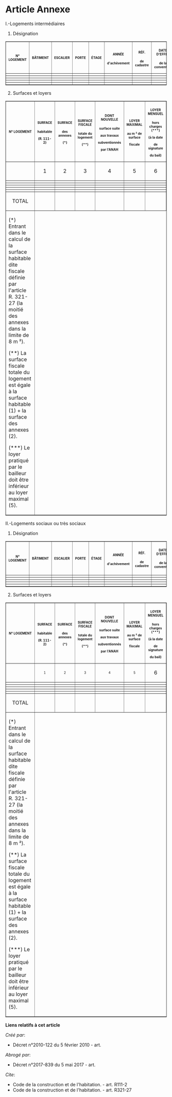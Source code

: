 # Article Annexe

I.-Logements intermédiaires 

1. Désignation 

<table border="1">
  <tbody>
    <tr>
      <th>

<font size="1">N° LOGEMENT 

</font>
      </th>
      <th>

<font size="1">BÂTIMENT 

</font>
      </th>
      <th>

<font size="1">ESCALIER 

</font>
      </th>
      <th>

<font size="1">PORTE 

</font>
      </th>
      <th>

<font size="1">ÉTAGE 

</font>
      </th>
      <th>

<font size="1">ANNÉE 

d'achèvement 

</font>
      </th>
      <th>

<font size="1">RÉF. 

de cadastre 

</font>
      </th>
      <th>

<font size="1">DATE D'EFFET 

de la convention 

</font>
      </th>
      <th>

<font size="1">LOGEMENT 

réservé 

</font>
      </th>
    </tr>
    <tr>
      <td align="center">

</td>
      <td align="center">

</td>
      <td align="center">

</td>
      <td align="center">

</td>
      <td align="center">

</td>
      <td align="center">

</td>
      <td align="center">

</td>
      <td align="center">

</td>
      <td align="center">

</td>
    </tr>
    <tr>
      <td align="center">

</td>
      <td align="center">

</td>
      <td align="center">

</td>
      <td align="center">

</td>
      <td align="center">

</td>
      <td align="center">

</td>
      <td align="center">

</td>
      <td align="center">

</td>
      <td align="center">

</td>
    </tr>
    <tr>
      <td align="center">

</td>
      <td align="center">

</td>
      <td align="center">

</td>
      <td align="center">

</td>
      <td align="center">

</td>
      <td align="center">

</td>
      <td align="center">

</td>
      <td align="center">

</td>
      <td align="center">

</td>
    </tr>
    <tr>
      <td align="center">

</td>
      <td align="center">

</td>
      <td align="center">

</td>
      <td align="center">

</td>
      <td align="center">

</td>
      <td align="center">

</td>
      <td align="center">

</td>
      <td align="center">

</td>
      <td align="center">

</td>
    </tr>
    <tr>
      <td align="center">

</td>
      <td align="center">

</td>
      <td align="center">

</td>
      <td align="center">

</td>
      <td align="center">

</td>
      <td align="center">

</td>
      <td align="center">

</td>
      <td align="center">

</td>
      <td align="center">

</td>
    </tr>
  </tbody>
</table>

2. Surfaces et loyers 

<table border="1">
  <tbody>
    <tr>
      <th>

<font size="1">N° LOGEMENT 

</font>
      </th>
      <th>

<font size="1">SURFACE 

habitable 

(R. 111-2) 

</font>
      </th>
      <th>

<font size="1">SURFACE 

des annexes 

(*) 

</font>
      </th>
      <th>

<font size="1">SURFACE FISCALE 

totale du logement 

(**) 

</font>
      </th>
      <th>

<font size="1">DONT NOUVELLE 

surface suite 

aux travaux 

subventionnés 

par l'ANAH 

</font>
      </th>
      <th>

<font size="1">LOYER MAXIMAL 

au m ² de surface 

fiscale 

</font>
      </th>
      <th>

<font size="1">LOYER MENSUEL 

hors charges (***) 

(à la date 

de signature 

du bail) 

</font>
      </th>
    </tr>
    <tr>
      <td align="center">

</td>
      <td align="center">

1 

</td>
      <td align="center">

2 

</td>
      <td align="center">

3 

</td>
      <td align="center">

4 

</td>
      <td align="center">

5 

</td>
      <td align="center">

6 

</td>
    </tr>
    <tr>
      <td align="center">

</td>
      <td align="center">

</td>
      <td align="center">

</td>
      <td align="center">

</td>
      <td align="center">

</td>
      <td align="center">

</td>
      <td align="center">

</td>
    </tr>
    <tr>
      <td align="center">

</td>
      <td align="center">

</td>
      <td align="center">

</td>
      <td align="center">

</td>
      <td align="center">

</td>
      <td align="center">

</td>
      <td align="center">

</td>
    </tr>
    <tr>
      <td align="center">

</td>
      <td align="center">

</td>
      <td align="center">

</td>
      <td align="center">

</td>
      <td align="center">

</td>
      <td align="center">

</td>
      <td align="center">

</td>
    </tr>
    <tr>
      <td align="center">

</td>
      <td align="center">

</td>
      <td align="center">

</td>
      <td align="center">

</td>
      <td align="center">

</td>
      <td align="center">

</td>
      <td align="center">

</td>
    </tr>
    <tr>
      <td align="center">

</td>
      <td align="center">

</td>
      <td align="center">

</td>
      <td align="center">

</td>
      <td align="center">

</td>
      <td align="center">

</td>
      <td align="center">

</td>
    </tr>
    <tr>
      <td align="center">

TOTAL 

</td>
      <td align="center">

</td>
      <td align="center">

</td>
      <td align="center">

</td>
      <td align="center">

</td>
      <td align="center">

</td>
      <td align="center">

</td>
    </tr>
    <tr>
      <td>

(*) Entrant dans le calcul de la surface habitable dite fiscale définie par l'article R. 321-27 (la moitié des annexes dans
la limite de 8 m ²). 

(**) La surface fiscale totale du logement est égale à la surface habitable (1) + la surface des annexes (2). 

(***) Le loyer pratiqué par le bailleur doit être inférieur au loyer maximal (5). 

</td>
    </tr>
  </tbody>
</table>

II.-Logements sociaux ou très sociaux 

1. Désignation 

<table border="1">
  <tbody>
    <tr>
      <th>

<font size="1">N° LOGEMENT 

</font>
      </th>
      <th>

<font size="1">BÂTIMENT 

</font>
      </th>
      <th>

<font size="1">ESCALIER 

</font>
      </th>
      <th>

<font size="1">PORTE 

</font>
      </th>
      <th>

<font size="1">ÉTAGE 

</font>
      </th>
      <th>

<font size="1">ANNÉE 

d'achèvement 

</font>
      </th>
      <th>

<font size="1">RÉF. 

de cadastre 

</font>
      </th>
      <th>

<font size="1">DATE D'EFFET 

de la convention </font>

</th>
      <th>

<font size="1">LOGEMENT 

réservé </font>

</th>
    </tr>
    <tr>
      <td align="center">

</td>
      <td align="center">

</td>
      <td align="center">

</td>
      <td align="center">

</td>
      <td align="center">

</td>
      <td align="center">

</td>
      <td align="center">

</td>
      <td align="center">

</td>
      <td align="center">

</td>
    </tr>
    <tr>
      <td align="center">

</td>
      <td align="center">

</td>
      <td align="center">

</td>
      <td align="center">

</td>
      <td align="center">

</td>
      <td align="center">

</td>
      <td align="center">

</td>
      <td align="center">

</td>
      <td align="center">

</td>
    </tr>
    <tr>
      <td align="center">

</td>
      <td align="center">

</td>
      <td align="center">

</td>
      <td align="center">

</td>
      <td align="center">

</td>
      <td align="center">

</td>
      <td align="center">

</td>
      <td align="center">

</td>
      <td align="center">

</td>
    </tr>
    <tr>
      <td align="center">

</td>
      <td align="center">

</td>
      <td align="center">

</td>
      <td align="center">

</td>
      <td align="center">

</td>
      <td align="center">

</td>
      <td align="center">

</td>
      <td align="center">

</td>
      <td align="center">

</td>
    </tr>
    <tr>
      <td align="center">

</td>
      <td align="center">

</td>
      <td align="center">

</td>
      <td align="center">

</td>
      <td align="center">

</td>
      <td align="center">

</td>
      <td align="center">

</td>
      <td align="center">

</td>
      <td align="center">

</td>
    </tr>
  </tbody>
</table>

2. Surfaces et loyers 

<table border="1">
  <tbody>
    <tr>
      <th>

<font size="1">N° LOGEMENT 

</font>
      </th>
      <th>

<font size="1">SURFACE 

habitable 

(R. 111-2) 

</font>
      </th>
      <th>

<font size="1">SURFACE 

des annexes 

(*) 

</font>
      </th>
      <th>

<font size="1">SURFACE FISCALE 

totale du logement 

(**) 

</font>
      </th>
      <th>

<font size="1">DONT NOUVELLE 

surface suite 

aux travaux 

subventionnés 

par l'ANAH 

</font>
      </th>
      <th>

<font size="1">LOYER MAXIMAL 

au m ² de surface 

fiscale 

</font>
      </th>
      <th>

<font size="1">LOYER MENSUEL 

hors charges (***) 

(à la date 

de signature 

du bail) 

</font>
      </th>
    </tr>
    <tr>
      <td align="center">

<font size="1">

</font>
      </td>
      <td align="center">

<font size="1">1 

</font>
      </td>
      <td align="center">

<font size="1">2 

</font>
      </td>
      <td align="center">

<font size="1">3 

</font>
      </td>
      <td align="center">

<font size="1">4 

</font>
      </td>
      <td align="center">

<font size="1">5 

</font>
      </td>
      <td align="center">

6 

</td>
    </tr>
    <tr>
      <td align="center">

</td>
      <td align="center">

</td>
      <td align="center">

</td>
      <td align="center">

</td>
      <td align="center">

</td>
      <td align="center">

</td>
      <td align="center">

</td>
    </tr>
    <tr>
      <td align="center">

</td>
      <td align="center">

</td>
      <td align="center">

</td>
      <td align="center">

</td>
      <td align="center">

</td>
      <td align="center">

</td>
      <td align="center">

</td>
    </tr>
    <tr>
      <td align="center">

</td>
      <td align="center">

</td>
      <td align="center">

</td>
      <td align="center">

</td>
      <td align="center">

</td>
      <td align="center">

</td>
      <td align="center">

</td>
    </tr>
    <tr>
      <td align="center">

</td>
      <td align="center">

</td>
      <td align="center">

</td>
      <td align="center">

</td>
      <td align="center">

</td>
      <td align="center">

</td>
      <td align="center">

</td>
    </tr>
    <tr>
      <td align="center">

</td>
      <td align="center">

</td>
      <td align="center">

</td>
      <td align="center">

</td>
      <td align="center">

</td>
      <td align="center">

</td>
      <td align="center">

</td>
    </tr>
    <tr>
      <td align="center">

TOTAL 

</td>
      <td align="center">

</td>
      <td align="center">

</td>
      <td align="center">

</td>
      <td align="center">

</td>
      <td align="center">

</td>
      <td align="center">

</td>
    </tr>
    <tr>
      <td>

(*) Entrant dans le calcul de la surface habitable dite fiscale définie par l'article R. 321-27 (la moitié des annexes dans
la limite de 8 m ²). 

(**) La surface fiscale totale du logement est égale à la surface habitable (1) + la surface des annexes (2). 

(***) Le loyer pratiqué par le bailleur doit être inférieur au loyer maximal (5).

</td>
    </tr>
  </tbody>
</table>

**Liens relatifs à cet article**

_Créé par_:

  - Décret n°2010-122 du 5 février 2010 - art.

_Abrogé par_:

  - Décret n°2017-839 du 5 mai 2017 - art.

_Cite_:

  - Code de la construction et de l'habitation. - art. R111-2
  - Code de la construction et de l'habitation. - art. R321-27
